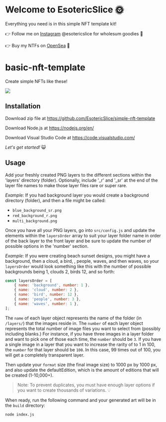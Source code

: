 # Welcome to EsotericSlice 🌞

Everything you need is in this simple NFT template kit!

👉 Follow me on [Instagram](https://www.instagram.com/esotericslice/) @esotericslice for wholesum goodies 🥦

👉 Buy my NTFs on [OpenSea](https://opensea.io/EsotericSlice) 🌊

# basic-nft-template

Create simple NFTs like these!

![](https://github.com/EsotericSlice/simple-nft-template/blob/main/src/nft_preview.jpg)

## Installation

Download zip file at https://github.com/EsotericSlice/simple-nft-template

Download Node.js at https://nodejs.org/en/

Download Visual Studio Code at https://code.visualstudio.com/

*Let's get started!* 😺

## Usage

Add your freshly created PNG layers to the different sections within the 'layers' directory (folder). Optionally, include '_r' and '_sr' at the end of the layer file names to make those layer files rare or super rare. 

*Example:* If you had background layer you would create a background directory (folder), and then a file might be called:

- `blue_background_sr.png`
- `red_background_r.png`
- `multi_background.png`

Once you have all your PNG layers, go into `src/config.js` and update the elements within the `layersOrder` array to suit your layer folder name in order of the back layer to the front layer and be sure to update the number of possible options in the 'number' section.

*Example:* If you were creating beach sunset designs, you might have a background, then a cloud, a bird, , people, waves, and then waves, so your `layersOrder` would look something like this with the number of possible backgrounds being 1, clouds 2, birds 12, and so forth:

```js
const layersOrder = [
    { name: 'background', number: 1 },
    { name: 'cloud', number: 2 },
    { name: 'bird', number: 12 },
    { name: 'people', number: 3 },
    { name: 'waves', number: 1 },
];
```

The `name` of each layer object represents the name of the folder (in `/layers/`) that the images reside in. The `number` of each layer object represents the total number of image files you want to select from (possibly including blanks.) For instance, if you have three images in a layer folder and want to pick one of those each time, the `number` should be `3`. If you have a single image in a layer that you want to increase the rarity of to 1 in 100, the `number` for that layer should be `100`. In this case, 99 times out of 100, you will get a completely transparent layer.

Then update your `format` size (the final image size) to 1000 px by 1000 px, and also update the defaultEdition, which is the amount of editions that will be created (1-10,000+).

> Note: To prevent duplicates, you must have enough layer options if you want to create thousands of variations. 💡

When ready, run the following command and your generated art will be in the `build` directory:

```sh
node index.js
```

